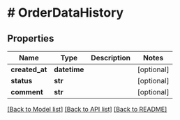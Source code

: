 # # OrderDataHistory


## Properties 


Name | Type | Description | Notes
------------ | ------------- | ------------- | -------------
**created_at**| **datetime** |   | [optional]
**status**| **str** |   | [optional]
**comment**| **str** |   | [optional]


[[Back to Model list]](../../README.md#models) [[Back to API list]](../../README.md#endpoints) [[Back to README]](../../README.md)

